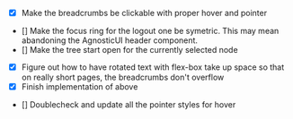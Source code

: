 - [x] Make the breadcrumbs be clickable with proper hover and pointer
- [] Make the focus ring for the logout one be symetric. This may mean abandoning the AgnosticUI header component.
- [] Make the tree start open for the currently selected node
- [x] Figure out how to have rotated text with flex-box take up space so that on really short pages, the breadcrumbs don't overflow
- [x] Finish implementation of above
- [] Doublecheck and update all the pointer styles for hover
  